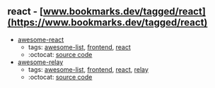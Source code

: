 react - [www.bookmarks.dev/tagged/react](https://www.bookmarks.dev/tagged/react)
---
* [awesome-react](https://github.com/enaqx/awesome-react#readme)
    * tags: [awesome-list](../tagged/awesome-list.md), [frontend](../tagged/frontend.md), [react](../tagged/react.md)
    * :octocat: [source code](https://github.com/enaqx/awesome-react#readme)
* [awesome-relay](https://github.com/expede/awesome-relay#readme)
    * tags: [awesome-list](../tagged/awesome-list.md), [frontend](../tagged/frontend.md), [react](../tagged/react.md), [relay](../tagged/relay.md)
    * :octocat: [source code](https://github.com/expede/awesome-relay#readme)
